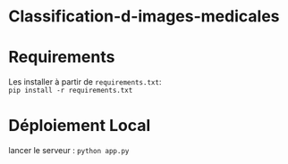 # Classification-d-images-medicales





# Requirements
Les installer à partir de ``requirements.txt``:<br>
``pip install -r requirements.txt``
# Déploiement Local 
lancer le serveur :
``python app.py``
